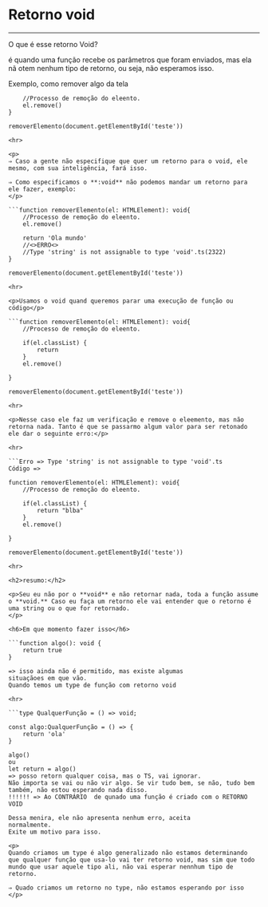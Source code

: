 <h1>Retorno void</h1>
<hr>
<p>
O que é esse retorno Void?

é quando uma função recebe os parâmetros que foram enviados, mas ela nã otem nenhum tipo de retorno, ou seja, não esperamos isso.

Exemplo, como remover algo da tela
</p>

```function removerElemento(el: HTMLElement): void {
    //Processo de remoção do eleento.
    el.remove()
}

removerElemento(document.getElementById('teste'))

<hr>

<p>
⇒ Caso a gente não especifique que quer um retorno para o void, ele mesmo, com sua inteligência, fará isso.

⇒ Como especificamos o **:void** não podemos mandar um retorno para ele fazer, exemplo:
</p>

```function removerElemento(el: HTMLElement): void{
    //Processo de remoção do eleento.
    el.remove()

    return 'Ola mundo'
    //<>ERRO<>
    //Type 'string' is not assignable to type 'void'.ts(2322)
}

removerElemento(document.getElementById('teste'))

<hr>

<p>Usamos o void quand queremos parar uma execução de função ou código</p>

```function removerElemento(el: HTMLElement): void{
    //Processo de remoção do eleento.
    
    if(el.classList) {
        return
    }
    el.remove()

}

removerElemento(document.getElementById('teste'))

<hr>

<p>Nesse caso ele faz um verificação e remove o eleemento, mas não retorna nada. Tanto é que se passarmo algum valor para ser retonado ele dar o seguinte erro:</p>

<hr>

```Erro => Type 'string' is not assignable to type 'void'.ts
Código =>

function removerElemento(el: HTMLElement): void{
    //Processo de remoção do eleento.
    
    if(el.classList) {
        return "blba"
    }
    el.remove()

}

removerElemento(document.getElementById('teste'))

<hr>

<h2>resumo:</h2>

<p>Seu eu não por o **void** e não retornar nada, toda a função assume o **void.** Caso eu faça um retorno ele vai entender que o retorno é uma string ou o que for retornado.
</p>

<h6>Em que momento fazer isso</h6>

```function algo(): void {
    return true
}

=> isso ainda não é permitido, mas existe algumas
situaçãoes em que vão.
Quando temos um type de função com retorno void

<hr>

```type QualquerFunção = () => void;

const algo:QualquerFunção = () => {
    return 'ola'
}

algo()
ou
let return = algo()
=> posso retorn qualquer coisa, mas o TS, vai ignorar.
Não importa se vai ou não vir algo. Se vir tudo bem, se não, tudo bem também, não estou esperando nada disso.
!!!!!! => Ao CONTRÁRIO  de qunado uma função é criado com o RETORNO VOID

Dessa menira, ele não apresenta nenhum erro, aceita
normalmente.
Exite um motivo para isso.

<p>
Quando criamos um type é algo generalizado não estamos determinando que qualquer função que usa-lo vai ter retorno void, mas sim que todo mundo que usar aquele tipo ali, não vai esperar nennhum tipo de retorno.

⇒ Quado criamos um retorno no type, não estamos esperando por isso
</p>
